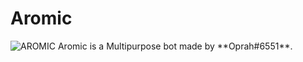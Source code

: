 # Aromic
<picture>
 <source media="(prefers-color-scheme: dark)" srcset="https://imgur.com/OmkrOjv">
 <source media="(prefers-color-scheme: light)" srcset="https://imgur.com/OmkrOjv">
 <img alt="AROMIC" src="https://imgur.com/OmkrOjv">
</picture>
Aromic is a Multipurpose bot made by **Oprah#6551**.
